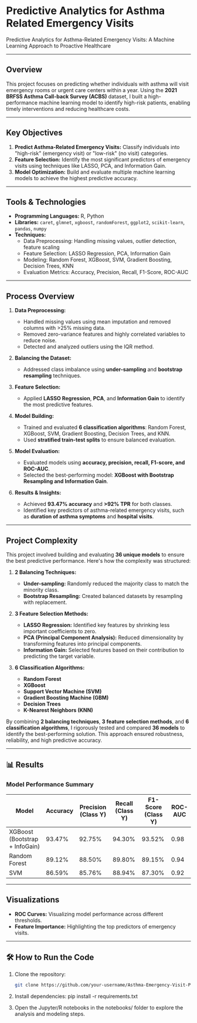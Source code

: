 # Predictive Analytics for Asthma Related Emergency Visits
Predictive Analytics for Asthma-Related Emergency Visits: A Machine Learning Approach to Proactive Healthcare


---

## Overview  
This project focuses on predicting whether individuals with asthma will visit emergency rooms or urgent care centers within a year. Using the **2021 BRFSS Asthma Call-back Survey (ACBS)** dataset, I built a high-performance machine learning model to identify high-risk patients, enabling timely interventions and reducing healthcare costs.

---

## Key Objectives  
1. **Predict Asthma-Related Emergency Visits:** Classify individuals into "high-risk" (emergency visit) or "low-risk" (no visit) categories.
2. **Feature Selection:** Identify the most significant predictors of emergency visits using techniques like LASSO, PCA, and Information Gain.
3. **Model Optimization:** Build and evaluate multiple machine learning models to achieve the highest predictive accuracy.

---

## Tools & Technologies  
- **Programming Languages:** R, Python  
- **Libraries:** `caret`, `glmnet`, `xgboost`, `randomForest`, `ggplot2`, `scikit-learn`, `pandas`, `numpy`  
- **Techniques:**  
  - Data Preprocessing: Handling missing values, outlier detection, feature scaling  
  - Feature Selection: LASSO Regression, PCA, Information Gain  
  - Modeling: Random Forest, XGBoost, SVM, Gradient Boosting, Decision Trees, KNN  
  - Evaluation Metrics: Accuracy, Precision, Recall, F1-Score, ROC-AUC  

---

## Process Overview  
1. **Data Preprocessing:**  
   - Handled missing values using mean imputation and removed columns with >25% missing data.  
   - Removed zero-variance features and highly correlated variables to reduce noise.  
   - Detected and analyzed outliers using the IQR method.  

2. **Balancing the Dataset:**  
   - Addressed class imbalance using **under-sampling** and **bootstrap resampling** techniques.  

3. **Feature Selection:**  
   - Applied **LASSO Regression**, **PCA**, and **Information Gain** to identify the most predictive features.  

4. **Model Building:**  
   - Trained and evaluated **6 classification algorithms**: Random Forest, XGBoost, SVM, Gradient Boosting, Decision Trees, and KNN.  
   - Used **stratified train-test splits** to ensure balanced evaluation.  

5. **Model Evaluation:**  
   - Evaluated models using **accuracy, precision, recall, F1-score, and ROC-AUC**.  
   - Selected the best-performing model: **XGBoost with Bootstrap Resampling and Information Gain**.  

6. **Results & Insights:**  
   - Achieved **93.47% accuracy** and **>92% TPR** for both classes.  
   - Identified key predictors of asthma-related emergency visits, such as **duration of asthma symptoms** and **hospital visits**.  

---

## Project Complexity  
This project involved building and evaluating **36 unique models** to ensure the best predictive performance. Here's how the complexity was structured:  

1. **2 Balancing Techniques:**  
   - **Under-sampling:** Randomly reduced the majority class to match the minority class.  
   - **Bootstrap Resampling:** Created balanced datasets by resampling with replacement.  

2. **3 Feature Selection Methods:**  
   - **LASSO Regression:** Identified key features by shrinking less important coefficients to zero.  
   - **PCA (Principal Component Analysis):** Reduced dimensionality by transforming features into principal components.  
   - **Information Gain:** Selected features based on their contribution to predicting the target variable.  

3. **6 Classification Algorithms:**  
   - **Random Forest**  
   - **XGBoost**  
   - **Support Vector Machine (SVM)**  
   - **Gradient Boosting Machine (GBM)**  
   - **Decision Trees**  
   - **K-Nearest Neighbors (KNN)**  

By combining **2 balancing techniques**, **3 feature selection methods**, and **6 classification algorithms**, I rigorously tested and compared **36 models** to identify the best-performing solution. This approach ensured robustness, reliability, and high predictive accuracy.  

---

## 📊 Results  
### Model Performance Summary  
| Model                          | Accuracy | Precision (Class Y) | Recall (Class Y) | F1-Score (Class Y) | ROC-AUC |
|--------------------------------|----------|---------------------|------------------|--------------------|---------|
| XGBoost (Bootstrap + InfoGain) | 93.47%   | 92.75%              | 94.30%           | 93.52%             | 0.98    |
| Random Forest                  | 89.12%   | 88.50%              | 89.80%           | 89.15%             | 0.94    |
| SVM                            | 86.59%   | 85.76%              | 88.94%           | 87.30%             | 0.92    |

---

## Visualizations  
- **ROC Curves:** Visualizing model performance across different thresholds.  
- **Feature Importance:** Highlighting the top predictors of emergency visits.  


---

## 🛠️ How to Run the Code  
1. Clone the repository:  
   ```bash
   git clone https://github.com/your-username/Asthma-Emergency-Visit-Prediction.git

2. Install dependencies:
pip install -r requirements.txt

4. Open the Jupyter/R notebooks in the notebooks/ folder to explore the analysis and modeling steps.
